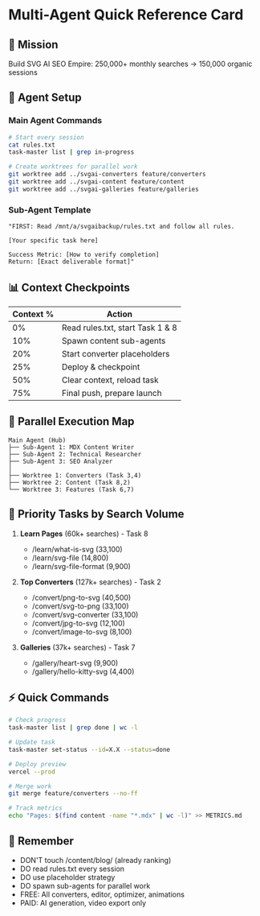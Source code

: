# Multi-Agent Quick Reference Card

## 🎯 Mission
Build SVG AI SEO Empire: 250,000+ monthly searches → 150,000 organic sessions

## 🤖 Agent Setup

### Main Agent Commands
```bash
# Start every session
cat rules.txt
task-master list | grep in-progress

# Create worktrees for parallel work
git worktree add ../svgai-converters feature/converters
git worktree add ../svgai-content feature/content
git worktree add ../svgai-galleries feature/galleries
```

### Sub-Agent Template
```
"FIRST: Read /mnt/a/svgaibackup/rules.txt and follow all rules.

[Your specific task here]

Success Metric: [How to verify completion]
Return: [Exact deliverable format]"
```

## 📊 Context Checkpoints

| Context % | Action |
|-----------|--------|
| 0% | Read rules.txt, start Task 1 & 8 |
| 10% | Spawn content sub-agents |
| 20% | Start converter placeholders |
| 25% | Deploy & checkpoint |
| 50% | Clear context, reload task |
| 75% | Final push, prepare launch |

## 🚀 Parallel Execution Map

```
Main Agent (Hub)
├── Sub-Agent 1: MDX Content Writer
├── Sub-Agent 2: Technical Researcher  
├── Sub-Agent 3: SEO Analyzer
│
├── Worktree 1: Converters (Task 3,4)
├── Worktree 2: Content (Task 8,2)
└── Worktree 3: Features (Task 6,7)
```

## 📝 Priority Tasks by Search Volume

1. **Learn Pages** (60k+ searches) - Task 8
   - /learn/what-is-svg (33,100)
   - /learn/svg-file (14,800)
   - /learn/svg-file-format (9,900)

2. **Top Converters** (127k+ searches) - Task 2
   - /convert/png-to-svg (40,500)
   - /convert/svg-to-png (33,100)
   - /convert/svg-converter (33,100)
   - /convert/jpg-to-svg (12,100)
   - /convert/image-to-svg (8,100)

3. **Galleries** (37k+ searches) - Task 7
   - /gallery/heart-svg (9,900)
   - /gallery/hello-kitty-svg (4,400)

## ⚡ Quick Commands

```bash
# Check progress
task-master list | grep done | wc -l

# Update task
task-master set-status --id=X.X --status=done

# Deploy preview
vercel --prod

# Merge work
git merge feature/converters --no-ff

# Track metrics
echo "Pages: $(find content -name "*.mdx" | wc -l)" >> METRICS.md
```

## 🛑 Remember
- DON'T touch /content/blog/ (already ranking)
- DO read rules.txt every session
- DO use placeholder strategy
- DO spawn sub-agents for parallel work
- FREE: All converters, editor, optimizer, animations
- PAID: AI generation, video export only